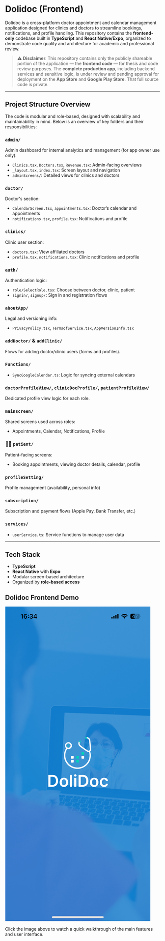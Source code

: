 # Dolidoc (Frontend)

Dolidoc is a cross-platform doctor appointment and calendar management application designed for clinics and doctors to streamline bookings, notifications, and profile handling. This repository contains the **frontend-only** codebase built in **TypeScript** and **React Native/Expo**, organized to demonstrate code quality and architecture for academic and professional review.

> ⚠️ **Disclaimer**: This repository contains only the publicly shareable portion of the application — the **frontend code** — for thesis and code review purposes. The **complete production app**, including backend services and sensitive logic, is under review and pending approval for deployment on the **App Store** and **Google Play Store**. That full source code is private.

---

## Project Structure Overview

The code is modular and role-based, designed with scalability and maintainability in mind. Below is an overview of key folders and their responsibilities:

###  `admin/`
Admin dashboard for internal analytics and management (for app owner use only):
- `Clinics.tsx`, `Doctors.tsx`, `Revenue.tsx`: Admin-facing overviews
- `_layout.tsx`, `index.tsx`: Screen layout and navigation
- `adminScreens/`: Detailed views for clinics and doctors

###  `doctor/`
Doctor's section:
- `CalendarScreen.tsx`, `appointments.tsx`: Doctor’s calendar and appointments
- `notifications.tsx`, `profile.tsx`: Notifications and profile

### `clinics/`
Clinic user section:
- `doctors.tsx`: View affiliated doctors
- `profile.tsx`, `notifications.tsx`: Clinic notifications and profile

###  `auth/`
Authentication logic:
- `role/SelectRole.tsx`: Choose between doctor, clinic, patient
- `signin/`, `signup/`: Sign in and registration flows

###  `aboutApp/`
Legal and versioning info:
- `PrivacyPolicy.tsx`, `TermsofService.tsx`, `AppVersionInfo.tsx`

###  `addDoctor/` & `addClinic/`
Flows for adding doctor/clinic users (forms and profiles).

###  `Functions/`
- `SyncGoogleCalendar.ts`: Logic for syncing external calendars

###  `doctorProfileView/`, `clinicDocProfile/`, `patientProfileView/`
Dedicated profile view logic for each role.

###  `mainscreen/`
Shared screens used across roles:
- Appointments, Calendar, Notifications, Profile

### 🧑‍⚕ `patient/`
Patient-facing screens:
- Booking appointments, viewing doctor details, calendar, profile

###  `profileSetting/`
Profile management (availability, personal info)

###  `subscription/`
Subscription and payment flows (Apple Pay, Bank Transfer, etc.)

###  `services/`
- `userService.ts`: Service functions to manage user data

---

## Tech Stack

- **TypeScript**
- **React Native** with **Expo**
- Modular screen-based architecture
- Organized by **role-based access**

## Dolidoc Frontend Demo

[![Watch the Demo](IMG_0860.PNG)]([https://www.youtube.com/watch?v=YOUR_VIDEO_ID](https://youtube.com/shorts/QBguoBBh4w4))

Click the image above to watch a quick walkthrough of the main features and user interface.



